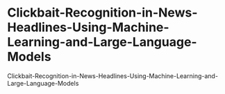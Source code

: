 # Clickbait-Recognition-in-News-Headlines-Using-Machine-Learning-and-Large-Language-Models
Clickbait-Recognition-in-News-Headlines-Using-Machine-Learning-and-Large-Language-Models
